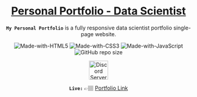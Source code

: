<div align="center">

<h1 style="border-bottom: none">
    <b><a href="https://rohitakole50.github.io">Personal Portfolio - Data Scientist</a></b>
</h1>

**`My Personal Portfolio`** is a fully responsive data scientist portfolio single-page website. <br/> 

![Made-with-HTML5](https://img.shields.io/badge/Made%20with-HTML5-orange)
![Made-with-CSS3](https://img.shields.io/badge/Made%20with-CSS3-blue)
![Made-with-JavaScript](https://img.shields.io/badge/Made%20with-JavaScript-yellow)
![GitHub repo size](https://img.shields.io/github/repo-size/rohitakole50/rohitakole50.github.io)

<a href="https://discord.gg/TR38mUPU">
    <img alt="Discord Server" height="50" src="https://cdn.jsdelivr.net/npm/@intergrav/devins-badges@3/assets/cozy/social/discord-singular_vector.svg">
</a>

</div>

<div align="center">

**`Live:`** 👉🏽 <a href="rohitakole50.github.io"> Portfolio Link </a>

</div>
